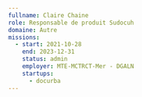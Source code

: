 ```yaml
---
fullname: Claire Chaine
role: Responsable de produit Sudocuh
domaine: Autre
missions:
  - start: 2021-10-28
    end: 2023-12-31
    status: admin
    employer: MTE-MCTRCT-Mer - DGALN
    startups:
      - docurba
---
```

